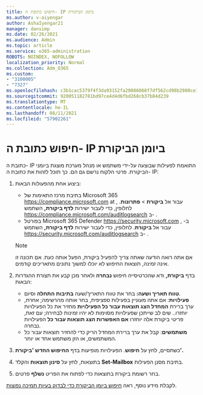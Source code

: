```yaml
---
title: חיפוש כתובת ה- IP ביומן הביקורת
ms.author: v-aiyengar
author: AshaIyengar21
manager: dansimp
ms.date: 02/26/2021
ms.audience: Admin
ms.topic: article
ms.service: o365-administration
ROBOTS: NOINDEX, NOFOLLOW
localization_priority: Normal
ms.collection: Adm_O365
ms.custom:
- "3100005"
- "7327"
ms.openlocfilehash: c3b1cac5379f4f3da93152fa20086068f7df562cd98b2980ce1b4280e0aa6d5f
ms.sourcegitcommit: 920051182781bd97ce4d4d6fbd268cb37b84d239
ms.translationtype: MT
ms.contentlocale: he-IL
ms.lasthandoff: 08/11/2021
ms.locfileid: "57902261"
---
```

# <a name="find-the-ip-address-in-audit-log"></a>חיפוש כתובת ה- IP ביומן הביקורת

כתובת ה- IP התואמת לפעילות שבוצעה על-ידי משתמש או מנהל מערכת מוצגת ביומני הביקורת. פרטי הלקוח נרשם גם הם. כך תוכל לזהות את כתובת ה- IP:

1. ביצוע אחת מהפעולות הבאות:
   - בתיבת מרכז התאימות של Microsoft 365 <https://compliance.microsoft.com> at , עבור אל **ביקורת** \> **פתרונות**. לחלופין, כדי לעבור ישירות **לדף ביקורת,** השתמש <https://compliance.microsoft.com/auditlogsearch> ב- .
   - בפורטל Microsoft 365 Defender <https://security.microsoft.com> ב- , עבור אל **ביקורת**. לחלופין, כדי לעבור ישירות **לדף ביקורת,** השתמש <https://security.microsoft.com/auditlogsearch> ב- .

    > [!NOTE]
    > אם אתה רואה הודעה שאתה צריך להפעיל ביקורת, הפעל אותה כעת. אם תכונה זו אינה זמינה, תוצאות החיפוש לא יוכלו למשוך נתונים מתאריכים קודמים.

2. בדף **ביקורת,** ודא שהכרטיסייה חיפוש **נבחרה** ולאחר מכן קבע את תצורת ההגדרות הבאות:
   - **טווח תאריך ושעה:** בחר את טווח התאריך/שעה **בתיבות** **התחלה** וסיום.
   - **פעילויות**: אם אתה מעוניין בפעילות ספציפית, בחר אותה מהרשימה; אחרת, ערך ברירת **המחדל הצג תוצאות עבור כל הפעילויות** מחזיר את כל הפעילויות יוחזרו.. שים לב שייתכן שפעילויות מסוימות לא יהיו זמינות לבחירה; עם זאת, פריטי ביקורת אלה יוחזרו **אם האפשרות הצג תוצאות עבור כל** הפעילויות נבחרה.
   - **משתמשים**: קבל את ערך ברירת המחדל הריק כדי להחזיר תוצאות עבור כל המשתמשים, או הזן משתמש אחד או יותר.

3. כשתסיים, לחץ על **חיפוש**. הפעילויות מופיעות בדף **החיפוש החדש 'ביקורת'.**

4. בתוצאות, לחץ על **סינון תוצאות** והקלד **Set-Mailbox** בתיבת מסנן הפעילות.

5. בחר רשומת ביקורת בתוצאות כדי לפתוח את הפריט **נשלף** פרטים.

לקבלת מידע נוסף, ראה [חיפוש ביומן הביקורת כדי לבדוק בעיות תמיכה נפוצות](https://docs.microsoft.com/microsoft-365/compliance/auditing-troubleshooting-scenarios).
